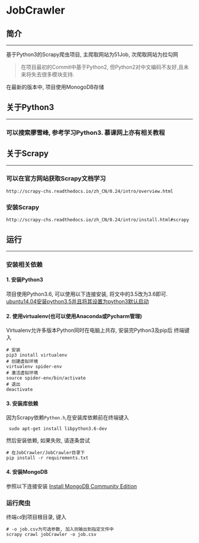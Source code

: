 # JobCrawler

## 简介
-------------------------------
基于Python3的Scrapy爬虫项目, 主爬取网站为51Job, 次爬取网站为拉勾网
> 在项目最初的Commit中基于Python2, 但Python2对中文编码不友好,且未来将失去很多模块支持.

在最新的版本中, 项目使用MonogoDB存储

## 关于Python3
-------------------------------
### 可以搜索廖雪峰, 参考学习Python3. 慕课网上亦有相关教程

## 关于Scrapy
-------------------------------

### 可以在官方网站获取Scrapy文档学习
```
http://scrapy-chs.readthedocs.io/zh_CN/0.24/intro/overview.html
```

### 安装Scrapy
```
http://scrapy-chs.readthedocs.io/zh_CN/0.24/intro/install.html#scrapy
```

## 运行
-------------------------------
### 安装相关依赖
#### 1. 安装Python3
项目使用Python3.6, 可以使用以下连接安装, 将文中的3.5改为3.6即可.
[ubuntu14.04安装python3.5并且将其设置为python3默认启动](https://blog.csdn.net/fireflychh/article/details/78195778)

#### 2. 使用virtualenv(也可以使用Anaconda或Pycharm管理)
Virtualenv允许多版本Python同时在电脑上共存, 安装完Python3及pip后
终端键入
```shell
# 安装
pip3 install virtualenv
# 创建虚拟环境
virtualenv spider-env
# 激活虚拟环境
source spider-env/bin/activate
# 退出
deactivate
```

#### 3. 安装库依赖
因为Scrapy依赖`Python.h`,在安装库依赖前在终端键入
```shell
 sudo apt-get install libpython3.6-dev
```
 然后安装依赖, 如果失败, 请逐条尝试
```shell
# 在JobCrawler/JobCrawler目录下
pip install -r requirements.txt
```

#### 4. 安装MongoDB
参照以下连接安装
[Install MongoDB Community Edition](https://docs.mongodb.com/manual/administration/install-community/)

### 运行爬虫
终端`cd`到项目根目录, 键入
```shell
# -o job.csv为可选参数, 加入则输出到指定文件中
scrapy crawl jobCrawler -o job.csv
```
